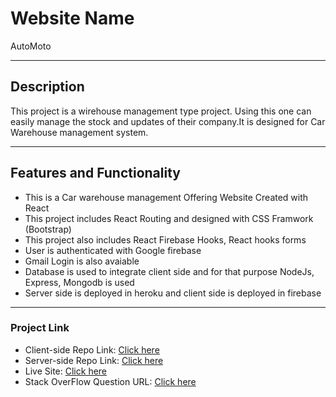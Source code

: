 # Website Name
AutoMoto

----
## Description
This project is a wirehouse management type project. Using this one can easily manage the stock and updates of their company.It is designed for Car Warehouse management system.

----
## Features and Functionality
 - This is a Car warehouse management Offering Website Created with React
 - This project includes React Routing and designed with CSS Framwork (Bootstrap)
 - This project also includes React Firebase Hooks, React hooks forms
 - User is authenticated with Google firebase
 - Gmail Login is also avaiable
 - Database is used to integrate client side and for that purpose NodeJs, Express, Mongodb is used
 - Server side is deployed in heroku and client side is deployed in firebase
----

### Project Link

 - Client-side Repo Link: [Click here](https://github.com/ProgrammingHeroWC4/warehouse-management-client-side-jannatul-mou149)
 - Server-side Repo Link: [Click here](https://github.com/ProgrammingHeroWC4/warehouse-management-server-side-jannatul-mou149)
 - Live Site: [Click here](https://automoto-2b5c0.web.app)
 - Stack OverFlow Question URL: [Click here](https://stackoverflow.com/questions/72138453/react-dom-development-js86-warning-validatedomnesting-button-cannot-ap?noredirect=1#comment127460760_72138453)